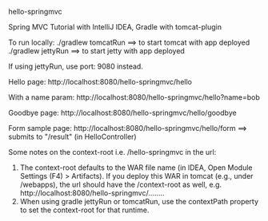 hello-springmvc

Spring MVC Tutorial with IntelliJ IDEA, Gradle with tomcat-plugin

To run locally:
./gradlew tomcatRun ==> to start tomcat with app deployed
./gradlew jettyRun ==> to start jetty with app deployed

If using jettyRun, use port: 9080 instead.

Hello page:
http://localhost:8080/hello-springmvc/hello

With a name param:
http://localhost:8080/hello-springmvc/hello?name=bob

Goodbye page:
http://localhost:8080/hello-springmvc/hello/goodbye

Form sample page:
http://localhost:8080/hello-springmvc/hello/form ==> submits to "/result" (in HelloController)

Some notes on the context-root i.e. /hello-springmvc in the url:
1. The context-root defaults to the WAR file name (in IDEA, Open Module Settings (F4) > Artifacts).
If you deploy this WAR in tomcat (e.g., under /webapps), the url should have the /context-root as well,
e.g. http://localhost:8080/hello-springmvc/........
2. When using gradle jettyRun or tomcatRun, use the contextPath property to set the context-root
for that runtime.

